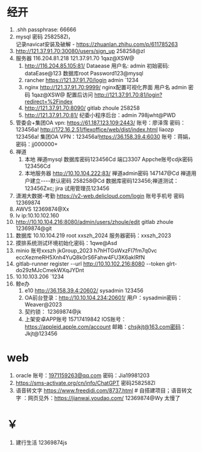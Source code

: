 # 经开

1. .shh passphrase:  66666
3. mysql 密码 258258Zl，  
	记录navicat安装及破解 -  https://zhuanlan.zhihu.com/p/611785263
4. http://121.37.91.70:30080/users/sign_up  258258@zl
6. 服务器 116.204.81.218      121.37.91.70       1qaz@XSW@
	1. http://116.204.85.105:81/  Dataease    用户名: admin  初始密码: dataEase@123  数据库root Password123@mysql 
	2. rancher https://121.37.91.70/login  admin   `1234
	3. nginx http://121.37.91.70:9999/  nginx配置可视化界面  用户名 admin 密码  1qaz@XSW@
	配置后访问 http://121.37.91.70:81/login?redirect=%2Findex
	4.  http://121.37.91.70:8090/ gitlab zhoule 258258     
	5. http://121.37.91.70:81/  纪委小程序后台：admin   798jwht@PWD
1.  管委会+集团OA
	vpn: https://61.187.123.109:2443/  账号：廖泽霈  密码：123456a!
	 http://172.16.2.51/flexoffice/web/dist/index.html  liaozp 123456a!
	 集团OA VPN：123456a!https://36.158.39.4:6030   账号：蒋娟，密码：jj000000+
10. 禅道
	1. 本地 禅道mysql 数据库密码123456Cd 端口3307   Appche账号cdjk密码 123456Cd
	2. 本地服务器 http://10.10.104.222:83/ 禅道admin密码 147147@Cd  禅道用户建立----默认密码 258258@Cd    数据库密码123456;禅道测试：123456Zxc; jira 试用管理员123456
11. 潇湘大数据-考勤 https://v2-web.delicloud.com/login  账号手机号 密码12369874
12. AWVS  12369874@Xx
13. lv ip:10.10.102.160
14. http://10.10.104.216:8080/admin/users/zhoule/edit  gitlab  zhoule 12369874@git
15. 数据库 10.10.104.219 root  xxszh_2024  服务器密码：xxszh_2023
16. 摸排系统测试环境初始化密码：1qwe@Asd
17. minio  账号xxszh   jkGroup_2023  h7hHTGsWxzFl7fm7q0vc eccXezmeRH5Xnh4YuQ8k0rS6Fahw4FU3K6akIRfN
18. gitlab-runner register  --url http://10.10.102.216:8080  --token glrt-do29zMJcCmekWXqJYDnt
19. 10.10.103.206    `1234
20. 鲸e办
	1. e10 http://36.158.39.4:20602/   sysadmin  123456
	2. OA前台登录：http://10.10.104.234:20601/  用户：sysadmin密码：Weaver@2023
	3. 契约锁： 12369874@jk
	4. 上架安卓APP账号 15717419842    IOS账号：https://appleid.apple.com/account  邮箱：chsjkjt@163.com密码：Jkjt@123456

# web
1. oracle  账号：1971159263@qq.com 密码：Jia19981203
2. https://sms-activate.org/cn/info/ChatGPT  密码258258Zl
3. 语音转文字
	https://www.freedidi.com/8737.html   #  自搭建项目；语音转文字 ：网页见外：https://jianwai.youdao.com/  12369874@Wy 太慢了

# ￥
1. 建行生活 12369874js 
